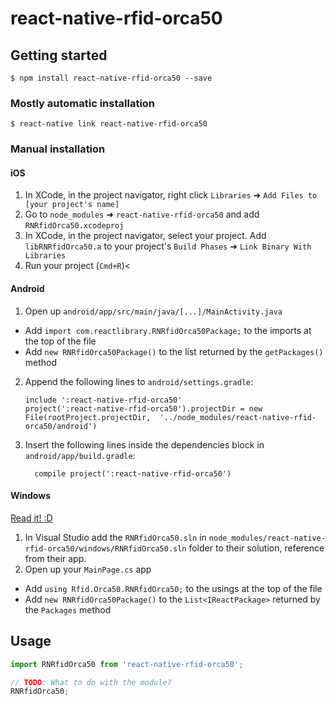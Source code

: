 
# react-native-rfid-orca50

## Getting started

`$ npm install react-native-rfid-orca50 --save`

### Mostly automatic installation

`$ react-native link react-native-rfid-orca50`

### Manual installation


#### iOS

1. In XCode, in the project navigator, right click `Libraries` ➜ `Add Files to [your project's name]`
2. Go to `node_modules` ➜ `react-native-rfid-orca50` and add `RNRfidOrca50.xcodeproj`
3. In XCode, in the project navigator, select your project. Add `libRNRfidOrca50.a` to your project's `Build Phases` ➜ `Link Binary With Libraries`
4. Run your project (`Cmd+R`)<

#### Android

1. Open up `android/app/src/main/java/[...]/MainActivity.java`
  - Add `import com.reactlibrary.RNRfidOrca50Package;` to the imports at the top of the file
  - Add `new RNRfidOrca50Package()` to the list returned by the `getPackages()` method
2. Append the following lines to `android/settings.gradle`:
  	```
  	include ':react-native-rfid-orca50'
  	project(':react-native-rfid-orca50').projectDir = new File(rootProject.projectDir, 	'../node_modules/react-native-rfid-orca50/android')
  	```
3. Insert the following lines inside the dependencies block in `android/app/build.gradle`:
  	```
      compile project(':react-native-rfid-orca50')
  	```

#### Windows
[Read it! :D](https://github.com/ReactWindows/react-native)

1. In Visual Studio add the `RNRfidOrca50.sln` in `node_modules/react-native-rfid-orca50/windows/RNRfidOrca50.sln` folder to their solution, reference from their app.
2. Open up your `MainPage.cs` app
  - Add `using Rfid.Orca50.RNRfidOrca50;` to the usings at the top of the file
  - Add `new RNRfidOrca50Package()` to the `List<IReactPackage>` returned by the `Packages` method


## Usage
```javascript
import RNRfidOrca50 from 'react-native-rfid-orca50';

// TODO: What to do with the module?
RNRfidOrca50;
```
  